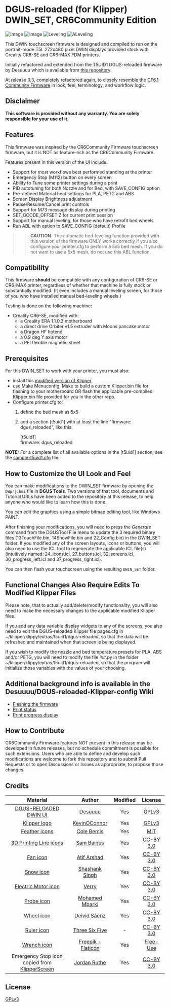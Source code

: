 
# DGUS-reloaded (for Klipper) DWIN_SET, CR6Community Edition
![image](https://user-images.githubusercontent.com/36551518/212971698-2d6c0c36-32ec-4d9f-aa5d-3232401490b2.png)
![image](https://user-images.githubusercontent.com/36551518/212972182-ae2ac437-5109-46d0-84c9-205b93728757.png)
![Leveling](https://user-images.githubusercontent.com/36551518/212973797-90dc72f5-55bc-4af7-a1ff-85717db1998c.png)
![ALeveling](https://user-images.githubusercontent.com/36551518/212974618-f33749a1-f7f4-46d1-890c-aced45110d1e.png)

This DWIN touchscreen firmware is designed and compiled to run on the portrait-mode T5L 272x480 pixel DWIN displays provided stock with Creality CR6-SE and CR6-MAX FDM printers.

Initially refactored and extended from the T5UID1 DGUS-reloaded firmware by Desuuuu which is available from [this repository](https://github.com/Desuuuu/DGUS-reloaded-Klipper).  

At release 0.3, completely refactored again, to closely resemble the [CF6.1 Community Firmware](https://github.com/CR6Community/CR-6-touchscreen) in look, feel, terminology, and workflow logic.


## Disclaimer
**This software is provided without any warranty. You are solely responsible for your use of it.**

## Features
This firmware was inspired by the CR6Community Firmware touchscreen firmware, but it is NOT as feature-rich as the CR6Community Firmware. 

Features present in this version of the UI include:
* Support for _most_ workflows best performed standing at the printer 
* Emergency Stop (M112) button on every screen
* Ability to Tune some printer settings during a print
* PID autotuning for both Nozzle and for Bed, with SAVE_CONFIG option
* Pre-defined Material heat settings for PLA, PETG and ABS
* Screen Display Brightness adjustment
* Pause/Resume/Cancel print controls 
* Support for M73 message display during printing
* SET_GCODE_OFFSET Z for current print session
* Support for manual leveling, for those who have retrofit bed wheels
* Run ABL with option to SAVE_CONFIG (default) Profile

>> **CAUTION:** The automatic bed-leveling function provided with this version of the firmware ONLY works correctly if you also configure your printer.cfg to perform a 5x5 bed mesh.  If you do not want to use a 5x5 mesh, do not use this ABL function.

## Compatibility
This firmware **should** be compatible with any configuration of CR6-SE or CR6-MAX printer, regardless of whether that machine is fully stock or substantially modified. (It even includes a manual leveling screen, for those of you who have installed manual bed-leveling wheels.)

Testing is done on the following machine:

* Creality CR6-SE, modified with:
    - a Creality ERA 1.1.0.3 motherboard
    - a direct drive Orbiter v1.5 extruder with Moons pancake motor
    - a Dragon HF hotend
    - a 0.9 deg Y axis motor
    - a PEI flexible magnetic sheet

## Prerequisites
For this DWIN_SET to work with your printer, you must also:
- install this [modified version of Klipper](https://github.com/Thinkersbluff/dgus-reloaded_klipper)
- use Make Menuconfig, Make to build a custom Klipper.bin file for flashing to your motherboard
  OR flash the applicable pre-compiled Klipper.bin file provided for you in the other repo.
- Configure printer.cfg to:
  1. define the bed mesh as 5x5
  2. add a section [t5uid1] with at least the line "firmware: dgus_reloaded", like this:
 
     [t5uid1]  
     firmware: dgus_reloaded

**NOTE:** For a complete list of all available options in the [t5uid1] section, see the [sample-t5uid1.cfg](https://github.com/Desuuuu/klipper/blob/master/config/sample-t5uid1.cfg) file.

## How to Customize the UI Look and Feel
You can make modifications to the DWIN_SET firmware by opening the `DWprj.hmi` file in **DGUS Tools**.  Two versions of that tool, documents and Tutorial URLs have been added to the repository at this release, to help anyone who would like to learn how this is done.

You can edit the graphics using a simple bitmap editing tool, like Windows PAINT.

After finishing your modifications, you will need to press the *Generate* command from the DGUSTool File menu to update the 3 required binary files (13TouchFile.bin, 14ShowFile.bin and 22_Config.bin) in the DWIN_SET folder.
If you modified any of the screen layouts, icons or buttons, you will also need to use the ICL tool to regenerate the applicable ICL file(s) (intuitively named: 24_icons.icl, 27_buttons.icl, 32_screens.icl, 30_progress_left.icl and 37_progress_right.icl).

You can then flash your touchscreen using the resulting `DWIN_SET` folder.

## Functional Changes Also Require Edits To Modified Klipper Files
Please note, that to actually add/delete/modify functionality, you will also need to make the necessary changes to the applicable modified Klipper files.

If you add any data variable display widgets to any of the screens, you also need to edit the DGUS-reloaded Klipper file pages.cfg in ~/klipper/klippy/extras/t5uid1/dgus-reloaded, so that the data will be refreshed and maintained when that screen is being displayed.

If you wish to modify the nozzle and bed temperature presets for PLA, ABS and/or PETG, you will need to modify the file _init_.py in the folder ~/klipper/klippy/extras/t5uid1/dgus-reloaded, so that the program will initialize those variables with the values of your choosing.

## Additional background info is available in the Desuuuu/DGUS-reloaded-Klipper-config Wiki
* [Flashing the firmware](https://github.com/Desuuuu/DGUS-reloaded-Klipper/wiki/Flashing-the-firmware)
* [Print status](https://github.com/Desuuuu/DGUS-reloaded-Klipper/wiki/Print-status)
* [Print progress display](https://github.com/Desuuuu/DGUS-reloaded-Klipper/wiki/Print-progress-display)

## How to Contribute

CR6Community Firmware features NOT present in this release may be developed in future releases, but no schedule commitment is possible for such extensions.  Users who are able to define and develop such modifications are welcome to fork this repository and to submit Pull Requests or to open Discussions or Issues as appropriate, to propose those changes.

## Credits
| Material                                                                       | Author                                                    | Modified | License                                                               |
|:------------------------------------------------------------------------------:|:---------------------------------------------------------:|:--------:|:---------------------------------------------------------------------:|
| [DGUS-RELOADED DWIN UI](https://github.com/Desuuuu/DGUS-reloaded-Klipper)      | [Desuuuu](https://github.com/Desuuuu)                     | Yes      | [GPLv3](http://www.gnu.org/licenses/gpl-3.0.html)   
| [Klipper logo](https://github.com/KevinOConnor/klipper)                        | [KevinOConnor](https://github.com/KevinOConnor)           | Yes      | [GPLv3](http://www.gnu.org/licenses/gpl-3.0.html)                     |
| [Feather icons](https://feathericons.com/)                                     | [Cole Bemis](https://twitter.com/colebemis)               | Yes      | [MIT](https://github.com/feathericons/feather/blob/master/LICENSE)    |
| [3D Printing Line icons](https://www.iconfinder.com/iconsets/3d-printing-line) | [Sam Baines](https://www.iconfinder.com/conceptbaines)    | Yes      | [CC-BY 3.0](https://creativecommons.org/licenses/by/3.0/legalcode)    |
| [Fan icon](https://thenounproject.com/term/fan/1153915/)                       | [Atif Arshad](https://thenounproject.com/atifarshad/)     | Yes      | [CC-BY 3.0](https://creativecommons.org/licenses/by/3.0/us/legalcode) |
| [Snow icon](https://thenounproject.com/term/snow/1959859/)                     | [Shashank Singh](https://thenounproject.com/rshashank19/) | Yes      | [CC-BY 3.0](https://creativecommons.org/licenses/by/3.0/us/legalcode) |
| [Electric Motor icon](https://thenounproject.com/term/electric-motor/2734486/) | [Verry](https://thenounproject.com/verry.dsign.creative)  | Yes      | [CC-BY 3.0](https://creativecommons.org/licenses/by/3.0/us/legalcode) |
| [Probe icon](https://thenounproject.com/term/probe/1841345/)                   | [Mohamed Mbarki](https://thenounproject.com/mb.icons)     | Yes      | [CC-BY 3.0](https://creativecommons.org/licenses/by/3.0/us/legalcode) |
| [Wheel icon](https://thenounproject.com/term/wheel/92430/)                     | [Deivid Sáenz](https://thenounproject.com/deivid.saenz)   | Yes      | [CC-BY 3.0](https://creativecommons.org/licenses/by/3.0/us/legalcode) |
| [Ruler icon](https://thenounproject.com/term/ruler/1738925/)                   | [Three Six Five](https://thenounproject.com/365)          | -        | [CC-BY 3.0](https://creativecommons.org/licenses/by/3.0/us/legalcode) |
| [Wrench icon](https://www.flaticon.com/free-icons/preferences)                | [Freepik - Flaticon](https://www.flaticon.com)            | Yes      | [Free-Use](https://www.freepikcompany.com/legal?&_ga=2.208290896.334573684.1672634783-793280358.1672634783&_gl=1*bcixj4*fp_ga*NzkzMjgwMzU4LjE2NzI2MzQ3ODM.*fp_ga_1ZY8468CQB*MTY3MjYzNDc4My4xLjEuMTY3MjYzNDgzMC4xMy4wLjA.*test_ga*NzkzMjgwMzU4LjE2NzI2MzQ3ODM.*test_ga_523JXC6VL7*MTY3MjYzNDc4My4xLjEuMTY3MjYzNDgzMS4xMi4wLjA.#nav-flaticon-agreement) |
Emergency Stop icon copied from [KlipperScreen](https://github.com/jordanruthe/KlipperScreen) | [Jordan Ruthe](https://github.com/jordanruthe)  | Yes        | [CC-BY 3.0](https://creativecommons.org/licenses/by/3.0/us/legalcode) |

## License
[GPLv3](http://www.gnu.org/licenses/gpl-3.0.html)
